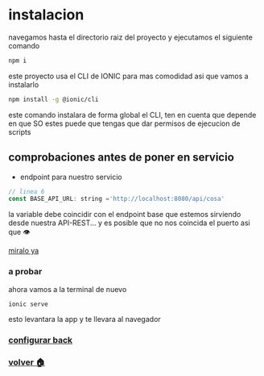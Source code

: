 # instalacion

navegamos hasta el directorio raiz del proyecto y ejecutamos el siguiente comando

```bash
npm i
```

este proyecto usa  el CLI de IONIC para mas comodidad asi que vamos a instalarlo

```bash
npm install -g @ionic/cli
```
este comando instalara de forma global el CLI, ten en cuenta que depende en que SO estes puede que tengas que dar permisos de ejecucion de scripts

## comprobaciones antes de poner en servicio

- endpoint para nuestro servicio

```javascript
// linea 6
const BASE_API_URL: string ='http://localhost:8080/api/cosa'
```
la variable debe coincidir con el endpoint base que estemos sirviendo desde nuestra API-REST... y es posible que no nos coincida el puerto asi que 👁️

[miralo ya](./src/app/services/cosa.service.ts)

### a probar

ahora vamos a la terminal de nuevo 

```bash
ionic serve
```
esto levantara la app y te llevara al navegador

### [configurar back](../../backend_tibur/readme.md)
### [volver 🏠](../README.md)